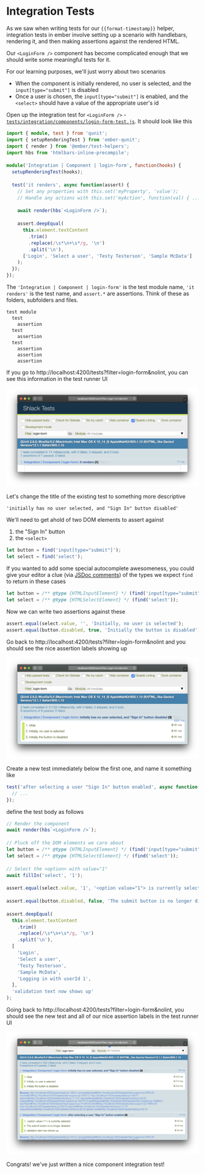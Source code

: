 # Integration Tests

As we saw when writing tests for our `{{format-timestamp}}` helper, integration tests in ember involve setting up a scenario with handlebars, rendering it, and then making assertions against the rendered HTML.

Our `<LoginForm />` component has become complicated enough that we should write some meaningful tests for it.

For our learning purposes, we'll just worry about two scenarios

- When the component is initially rendered, no user is selected, and the `input[type="submit"]` is disabled
- Once a user is chosen, the `input[type="submit"]` is enabled, and the `<select>` should have a value of the appropriate user's id

Open up the integration test for `<LoginForm />` - [`tests/integration/components/login-form-test.js`](../tests/integration/components/login-form-test.js). It should look like this

```ts
import { module, test } from 'qunit';
import { setupRenderingTest } from 'ember-qunit';
import { render } from '@ember/test-helpers';
import hbs from 'htmlbars-inline-precompile';

module('Integration | Component | login-form', function(hooks) {
  setupRenderingTest(hooks);

  test('it renders', async function(assert) {
    // Set any properties with this.set('myProperty', 'value');
    // Handle any actions with this.set('myAction', function(val) { ... });

    await render(hbs`<LoginForm />`);

    assert.deepEqual(
      this.element.textContent
        .trim()
        .replace(/\s*\n+\s*/g, '\n')
        .split('\n'),
      ['Login', 'Select a user', 'Testy Testerson', 'Sample McData']
    );
  });
});
```

The `'Integration | Component | login-form'` is the test module name, `'it renders'` is the test name, and `assert.*` are assertions. Think of these as folders, subfolders and files.

```
test module
  test
    assertion
  test
    assertion
  test
    assertion
    assertion
    assertion
```

If you go to http://localhost:4200/tests?filter=login-form&nolint, you can see this information in the test runner UI

![test-runner](./img/09-integration-tests/test-runner.png)

Let's change the title of the existing test to something more descriptive

```
'initially has no user selected, and "Sign In" button disabled'
```

We'll need to get ahold of two DOM elements to assert against

1. the "Sign In" button
2. the `<select>`

```js
let button = find('input[type="submit"]');
let select = find('select');
```

If you wanted to add some special autocomplete awesomeness, you could give your editor a clue (via [JSDoc comments](http://usejsdoc.org/tags-type.html)) of the types we expect `find` to return in these cases

```js
let button = /** @type {HTMLInputElement} */ (find('input[type="submit"]'));
let select = /** @type {HTMLSelectElement} */ (find('select'));
```

Now we can write two assertions against these

```js
assert.equal(select.value, '', 'Initially, no user is selected');
assert.equal(button.disabled, true, 'Initially the button is disabled');
```

Go back to http://localhost:4200/tests?filter=login-form&nolint and you should see the nice assertion labels showing up

![assertion-labels](./img/09-integration-tests/assertion-labels.png)

Create a new test immediately below the first one, and name it something like

```ts
test('after selecting a user "Sign In" button enabled', async function(assert) {
  // ...
});
```

define the test body as follows

```ts
// Render the component
await render(hbs`<LoginForm />`);

// Pluck off the DOM elements we care about
let button = /** @type {HTMLInputElement} */ (find('input[type="submit"]'));
let select = /** @type {HTMLSelectElement} */ (find('select'));

// Select the <option> with value="1"
await fillIn('select', '1');

assert.equal(select.value, '1', '<option value="1"> is currently selected');

assert.equal(button.disabled, false, 'The submit button is no longer disabled');

assert.deepEqual(
  this.element.textContent
    .trim()
    .replace(/\s*\n+\s*/g, '\n')
    .split('\n'),
  [
    'Login',
    'Select a user',
    'Testy Testerson',
    'Sample McData',
    'Logging in with userId 1',
  ],
  'validation text now shows up'
);
```

Going back to http://localhost:4200/tests?filter=login-form&nolint, you should see the new test and all of our nice assertion labels in the test runner UI

![second-test](./img/09-integration-tests/another-test.png)

Congrats! we've just written a nice component integration test!
